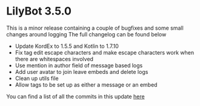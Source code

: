 # LilyBot 3.5.0

This is a minor release containing a couple of bugfixes and some small changes around logging
The full changelog can be found below

* Update KordEx to 1.5.5 and Kotlin to 1.7.10
* Fix tag edit escape characters and make escape characters work when there are whitespaces involved
* Use mention in author field of message based logs
* Add user avatar to join leave embeds and delete logs
* Clean up utils file
* Allow tags to be set up as either a message or an embed

You can find a list of all the commits in this update [here](https://github.com/IrisShaders/LilyBot/compare/v3.4.6...v3.5.0)
